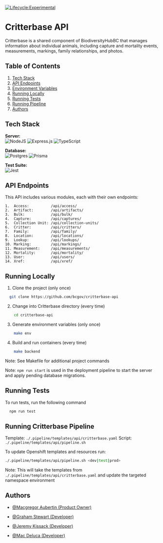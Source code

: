 [![Lifecycle:Experimental](https://img.shields.io/badge/Lifecycle-Experimental-339999)](Redirect-URL)

# Critterbase API

Critterbase is a shared component of BiodiversityHubBC that manages information about individual animals, including capture and mortality events, measurements, markings, family relationships, and photos.

## Table of Contents

1. [Tech Stack](#tech-stack)
2. [API Endpoints](#api-endpoints)
3. [Environment Variables](#environment-variables)
4. [Running Locally](#running-locally)
5. [Running Tests](#running-tests)
6. [Running Pipeline](#running-critterbase-pipeline)
7. [Authors](#authors)

## Tech Stack

**Server:** <br />
![NodeJS](https://img.shields.io/badge/node.js-6DA55F?style=for-the-badge&logo=node.js&logoColor=white)
![Express.js](https://img.shields.io/badge/express.js-%23404d59.svg?style=for-the-badge&logo=express&logoColor=%2361DAFB)
![TypeScript](https://img.shields.io/badge/typescript-%23007ACC.svg?style=for-the-badge&logo=typescript&logoColor=white)

**Database:** <br />
![Postgres](https://img.shields.io/badge/postgres-%23316192.svg?style=for-the-badge&logo=postgresql&logoColor=white)
![Prisma](https://img.shields.io/badge/Prisma-3982CE?style=for-the-badge&logo=Prisma&logoColor=white)

**Test Suite:** <br />
![Jest](https://img.shields.io/badge/-jest-%23C21325?style=for-the-badge&logo=jest&logoColor=white)

## API Endpoints

This API includes various modules, each with their own endpoints:

```
1.  Access:          /api/access/
2.  Artifact:        /api/artifacts/
3.  Bulk:            /api/bulk/
4.  Capture:         /api/captures/
5.  Collection Unit: /api/collection-units/
6.  Critter:         /api/critters/
7.  Family:          /api/family/
8.  Location:        /api/locations/
9.  Lookup:          /api/lookups/
10. Marking:         /api/markings/
11. Measurement:     /api/measurements/
12. Mortality:       /api/mortality/
13. User:            /api/users/
14. Xref:            /api/xref/
```


## Running Locally

1. Clone the project (only once)

```bash
  git clone https://github.com/bcgov/critterbase-api
```

2. Change into Critterbase directory (every time)

```bash
    cd critterbase-api
```

3. Generate environment variables (only once)

```bash
    make env
```

4. Build and run containers (every time)

```bash
    make backend
```

Note: See Makefile for additional project commands

Note: `npm run start` is used in the deployment pipeline to start the server and apply pending database migrations.

## Running Tests

To run tests, run the following command

```bash
  npm run test
```

## Running Critterbase Pipeline

Template: `./.pipeline/templates/api/critterbase.yaml`
Script: `./.pipeline/templates/api/pipeline.sh`

To update Openshift templates and resources run:

```bash
./.pipeline/templates/api/pipeline.sh <dev|test|prod>
```

Note: This will take the templates from `./.pipeline/templates/api/critterbase.yaml` and update the targeted namespace environment

## Authors

- [@Macgregor Aubertin (Product Owner)](https://github.com/mauberti-bc)

- [@Graham Stewart (Developer)](https://github.com/GrahamS-Quartech)

- [@Jeremy Kissack (Developer)](https://github.com/JeremyQuartech)

- [@Mac Deluca (Developer)](https://github.com/MacQSL)
